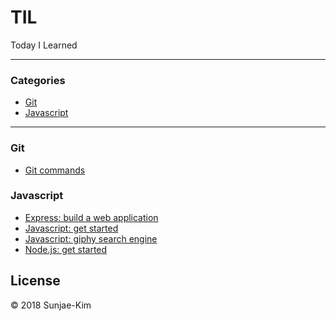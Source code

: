 # TIL

Today I Learned

<hr>

### Categories

* [Git](https://github.com/Sunjae-Kim/TIL/tree/master/git)
* [Javascript](https://github.com/Sunjae-Kim/TIL/tree/master/javascript)

<hr>

### Git

- [Git commands](https://github.com/Sunjae-Kim/TIL/blob/master/git/Git-commands.md)

### Javascript

- [Express: build a web application](https://github.com/Sunjae-Kim/TIL/blob/master/javascript/express_build-a-web-application.md)
- [Javascript: get started](https://github.com/Sunjae-Kim/TIL/blob/master/javascript/javascript_get-started.md)
- [Javascript: giphy search engine](https://github.com/Sunjae-Kim/TIL/tree/master/javascript/giphy-search-engine)
- [Node.js: get started](https://github.com/Sunjae-Kim/TIL/blob/master/javascript/nodejs_get-started.md)

## License

© 2018 Sunjae-Kim
